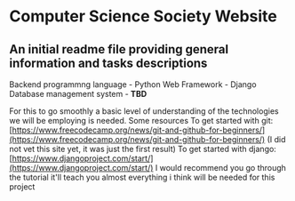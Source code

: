 # Computer Science Society Website
## An initial readme file providing general information and tasks descriptions

Backend programmng language - Python
Web Framework - Django
Database management system - **TBD**

For this to go smoothly a basic level of understanding of the technologies we will be employing is needed.
Some resources
To get started with git: [https://www.freecodecamp.org/news/git-and-github-for-beginners/](https://www.freecodecamp.org/news/git-and-github-for-beginners/) (I did not vet this site yet, it was just the first result)
To get started with django: [https://www.djangoproject.com/start/](https://www.djangoproject.com/start/) I would recommend you go through the tutorial it'll teach you almost everything i think will be needed for this project
